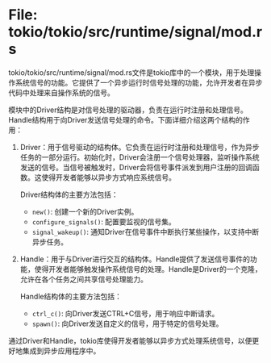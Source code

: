 # File: tokio/tokio/src/runtime/signal/mod.rs

tokio/tokio/src/runtime/signal/mod.rs文件是tokio库中的一个模块，用于处理操作系统信号的功能。它提供了一个异步运行时信号处理的功能，允许开发者在异步代码中处理来自操作系统的信号。

模块中的Driver结构是对信号处理的驱动器，负责在运行时注册和处理信号。Handle结构用于向Driver发送信号处理的命令。下面详细介绍这两个结构的作用：

1. Driver：用于信号驱动的结构体。它负责在运行时注册和处理信号，作为异步任务的一部分运行。初始化时，Driver会注册一个信号处理器，监听操作系统发送的信号。当信号被触发时，Driver会将信号事件派发到用户注册的回调函数。这使得开发者能够以异步方式响应系统信号。

   Driver结构体的主要方法包括：
   - `new()`: 创建一个新的Driver实例。
   - `configure_signals()`: 配置要监视的信号集。
   - `signal_wakeup()`: 通知Driver在信号事件中断执行某些操作，以支持中断异步任务。

2. Handle：用于与Driver进行交互的结构体。Handle提供了发送信号事件的功能，使得开发者能够触发操作系统信号的处理。Handle是Driver的一个克隆，允许在各个任务之间共享信号处理能力。

   Handle结构体的主要方法包括：
   - `ctrl_c()`: 向Driver发送CTRL+C信号，用于响应中断请求。
   - `spawn()`: 向Driver发送自定义的信号，用于特定的信号处理。

通过Driver和Handle，tokio库使得开发者能够以异步方式处理系统信号，以便更好地集成到异步应用程序中。

